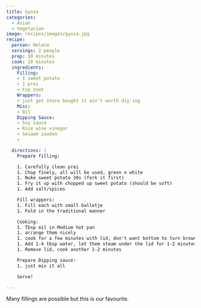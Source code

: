 ```yaml
---
title: Gyoza
categories:
  - Asian
  - Vegetarian
image: recipes/images/gyoza.jpg
recipe:
  person: Helena
  servings: 2 people
  prep: 30 minutes
  cook: 20 minutes
  ingredients:
    Filling:
    - 1 sweet potato
    - 1 prei
    - tsp zout
    Wrappers:
    - just get store bought it ain't worth diy'ing
    Misc:
    - Oil
    Dipping Sauce:
    - Soy sauce
    - Rice wine vinegar
    - Sesaam zaaden
    - 

  directions: |
    Prepare filling:

    1. Carefully clean prei
    1. Chop finely, all will be used, green n white
    1. Nuke sweet potato 30s (fork it first)
    1. Fry it up with chopped up sweet potato (should be soft)
    1. Add salt/spices

    Fill wrappers:
    1. Fill each with small balletje
    1. Fold in the traditional manner

    Cooking:
    1. Tbsp oil in Medium hot pan
    1. arrange them nicely
    1. cook for a few minutes with lid, don't want bottom to turn brown
    1. Add 1-4 tbsp water, let them steam under the lid for 1-2 minutes
    1. Remove lid, cook another 1-2 minutes

    Prepare Dipping sauce:
    1. just mix it all

    Serve!

---
```


Many fillings are possible but this is our favourite.
